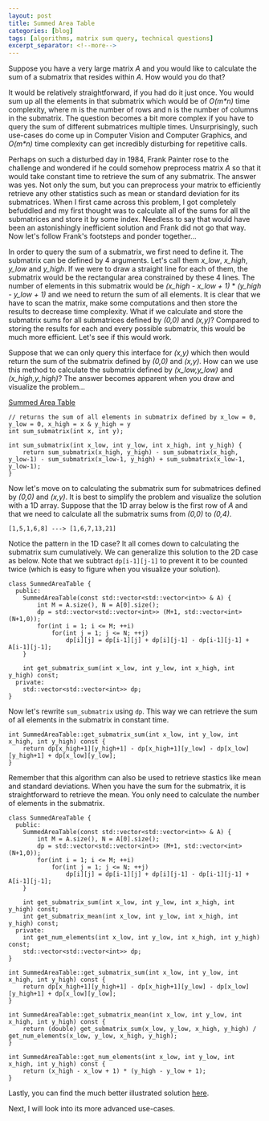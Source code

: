 ```yaml
---
layout: post
title: Summed Area Table
categories: [blog]
tags: [algorithms, matrix sum query, technical questions]
excerpt_separator: <!--more-->
---
```


Suppose you have a very large matrix _A_ and you would like to calculate the sum of a submatrix that resides within _A_. How would you do that? 

It would be relatively straightforward, if you had do it just once. You would sum up all the elements in that submatrix which would be of _O(m*n)_ time complexity, where m is the number of rows and n is the number of columns in the submatrix. The question becomes a bit more complex if you have to query the sum of different submatrices multiple times. Unsurprisingly, such use-cases do come up in Computer Vision and Computer Graphics, and _O(m*n)_ time complexity can get incredibly disturbing for repetitive calls. <!--more-->

Perhaps on such a disturbed day in 1984, Frank Painter rose to the challenge and wondered if he could somehow preprocess matrix _A_ so that it would take constant time to retrieve the sum of any submatrix. The answer was yes. Not only the sum, but you can preprocess your matrix to efficiently retrieve any other statistics such as mean or standard deviation for its submatrices. When I first came across this problem, I got completely befuddled and my first thought was to calculate all of the sums for all the submatrices and store it by some index. Needless to say that would have been an astonishingly inefficient solution and Frank did not go that way. Now let's follow Frank's footsteps and ponder together...

In order to query the sum of a submatrix, we first need to define it. The submatrix can be defined by 4 arguments. Let's call them *x_low*, *x_high*, *y_low* and *y_high*. If we were to draw a straight line for each of them, the submatrix would be the rectangular area constrained by these 4 lines. The number of elements in this submatrix would be *(x_high - x_low + 1)* \* *(y_high - y_low + 1)* and we need to return the sum of all elements. It is clear that we have to scan the matrix, make some computations and then store the results to decrease time complexity. What if we calculate and store the submatrix sums for all submatrices defined by *(0,0)* and *(x,y)*? Compared to storing the results for each and every possible submatrix, this would be much more efficient. Let's see if this would work. 

Suppose that we can only query this interface for *(x,y)* which then would return the sum of the submatrix defined by *(0,0)* and *(x,y)*. How can we use this method to calculate the submatrix defined by *(x_low,y_low)* and *(x_high,y_high)*? The answer becomes apparent when you draw and visualize the problem...

[Summed Area Table](/_data/summed-area-table-1.gif)

```
// returns the sum of all elements in submatrix defined by x_low = 0, y_low = 0, x_high = x & y_high = y
int sum_submatrix(int x, int y); 

int sum_submatrix(int x_low, int y_low, int x_high, int y_high) {
    return sum_submatrix(x_high, y_high) - sum_submatrix(x_high, y_low-1) - sum_submatrix(x_low-1, y_high) + sum_submatrix(x_low-1, y_low-1); 
}
```
Now let's move on to calculating the submatrix sum for submatrices defined by *(0,0)* and *(x,y)*. It is best to simplify the problem and visualize the solution with a 1D array. Suppose that the 1D array below is the first row of _A_ and that we need to calculate all the submatrix sums from *(0,0)* to *(0,4)*.

```
[1,5,1,6,8] ---> [1,6,7,13,21]
```

Notice the pattern in the 1D case? It all comes down to calculating the submatrix sum cumulatively. We can generalize this solution to the 2D case as below. Note that we subtract `dp[i-1][j-1]` to prevent it to be counted twice (which is easy to figure when you visualize your solution). 

```
class SummedAreaTable {
  public:
    SummedAreaTable(const std::vector<std::vector<int>> & A) {
        int M = A.size(), N = A[0].size();
        dp = std::vector<std::vector<int>> (M+1, std::vector<int>(N+1,0));
        for(int i = 1; i <= M; ++i)
            for(int j = 1; j <= N; ++j)
                dp[i][j] = dp[i-1][j] + dp[i][j-1] - dp[i-1][j-1] + A[i-1][j-1];
    }
    
    int get_submatrix_sum(int x_low, int y_low, int x_high, int y_high) const;
  private:
    std::vector<std::vector<int>> dp;
}
```

Now let's rewrite `sum_submatrix` using `dp`. This way we can retrieve the sum of all elements in the submatrix in constant time.

```
int SummedAreaTable::get_submatrix_sum(int x_low, int y_low, int x_high, int y_high) const {
    return dp[x_high+1][y_high+1] - dp[x_high+1][y_low] - dp[x_low][y_high+1] + dp[x_low][y_low];
}
```

Remember that this algorithm can also be used to retrieve stastics like mean and standard deviations. When you have the sum for the submatrix, it is straightforward to retrieve the mean. You only need to calculate the number of elements in the submatrix.

```
class SummedAreaTable {
  public:
    SummedAreaTable(const std::vector<std::vector<int>> & A) {
        int M = A.size(), N = A[0].size();
        dp = std::vector<std::vector<int>> (M+1, std::vector<int>(N+1,0));
        for(int i = 1; i <= M; ++i)
            for(int j = 1; j <= N; ++j)
                dp[i][j] = dp[i-1][j] + dp[i][j-1] - dp[i-1][j-1] + A[i-1][j-1];
    }
    
    int get_submatrix_sum(int x_low, int y_low, int x_high, int y_high) const;
    int get_submatrix_mean(int x_low, int y_low, int x_high, int y_high) const;
  private:
    int get_num_elements(int x_low, int y_low, int x_high, int y_high) const;
    std::vector<std::vector<int>> dp;
}

int SummedAreaTable::get_submatrix_sum(int x_low, int y_low, int x_high, int y_high) const {
    return dp[x_high+1][y_high+1] - dp[x_high+1][y_low] - dp[x_low][y_high+1] + dp[x_low][y_low];
}

int SummedAreaTable::get_submatrix_mean(int x_low, int y_low, int x_high, int y_high) const {
    return (double) get_submatrix_sum(x_low, y_low, x_high, y_high) / get_num_elements(x_low, y_low, x_high, y_high);
}

int SummedAreaTable::get_num_elements(int x_low, int y_low, int x_high, int y_high) const {
    return (x_high - x_low + 1) * (y_high - y_low + 1);
}
```

Lastly, you can find the much better illustrated solution [here](https://nayan.co/blog/AI/Integral-Image/). 

Next, I will look into its more advanced use-cases. 


